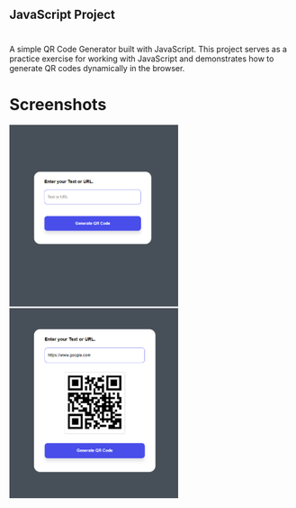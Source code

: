## JavaScript Project

#
A simple QR Code Generator built with JavaScript. This project serves as a practice exercise for working with JavaScript and demonstrates how to generate QR codes dynamically in the browser.

# Screenshots
<img src="https://github.com/Himangshuroy101/QR-Code-Generator/blob/main/Screenshots/Screenshot%202024-09-18%20020453.png" alt="Example QR Code" width="300" />
<img src="https://github.com/Himangshuroy101/QR-Code-Generator/blob/main/Screenshots/Screenshot%202024-09-18%20020756.png" alt="Example QR Code" width="300" />
